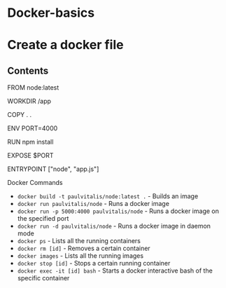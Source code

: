 # Docker-basics

# Create a docker file

Contents
---------------------------
FROM node:latest

WORKDIR /app

COPY . .

ENV PORT=4000

RUN npm install

EXPOSE $PORT

ENTRYPOINT ["node", "app.js"]


Docker Commands

- `docker build -t paulvitalis/node:latest .` - Builds an image
- `docker run paulvitalis/node` - Runs a docker image
- `docker run -p 5000:4000 paulvitalis/node`  - Runs a docker image on the specified port
- `docker run -d paulvitalis/node` - Runs a docker image in daemon mode
- `docker ps` - Lists all the running containers
- `docker rm [id]` - Removes a certain container
- `docker images` - Lists all the running images
- `docker stop [id]` - Stops a certain running container 
- `docker exec -it [id] bash` - Starts a docker interactive bash of the specific container
